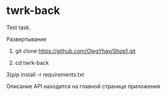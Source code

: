 # twrk-back
Test task.


Развертывание

1) git clone https://github.com/OlegYhay/Shop1.git

2) cd twrk-back

3)pip install -r requirements.txt


Описание API находится на главной странице приложения
